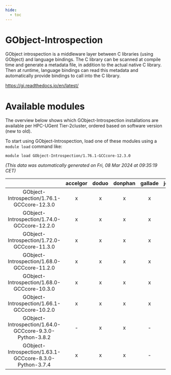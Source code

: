 ```yaml
---
hide:
  - toc
---
```


GObject-Introspection
=====================


GObject introspection is a middleware layer between C libraries (using GObject) and language bindings. The C library can be scanned at compile time and generate a metadata file, in addition to the actual native C library. Then at runtime, language bindings can read this metadata and automatically provide bindings to call into the C library.

https://gi.readthedocs.io/en/latest/
# Available modules


The overview below shows which GObject-Introspection installations are available per HPC-UGent Tier-2cluster, ordered based on software version (new to old).

To start using GObject-Introspection, load one of these modules using a `module load` command like:

```shell
module load GObject-Introspection/1.76.1-GCCcore-12.3.0
```

*(This data was automatically generated on Fri, 08 Mar 2024 at 09:35:19 CET)*  

| |accelgor|doduo|donphan|gallade|joltik|skitty|
| :---: | :---: | :---: | :---: | :---: | :---: | :---: |
|GObject-Introspection/1.76.1-GCCcore-12.3.0|x|x|x|x|x|x|
|GObject-Introspection/1.74.0-GCCcore-12.2.0|x|x|x|x|x|x|
|GObject-Introspection/1.72.0-GCCcore-11.3.0|x|x|x|x|x|x|
|GObject-Introspection/1.68.0-GCCcore-11.2.0|x|x|x|x|x|x|
|GObject-Introspection/1.68.0-GCCcore-10.3.0|x|x|x|x|x|x|
|GObject-Introspection/1.66.1-GCCcore-10.2.0|x|x|x|x|x|x|
|GObject-Introspection/1.64.0-GCCcore-9.3.0-Python-3.8.2|-|x|x|-|x|x|
|GObject-Introspection/1.63.1-GCCcore-8.3.0-Python-3.7.4|x|x|x|-|x|x|
